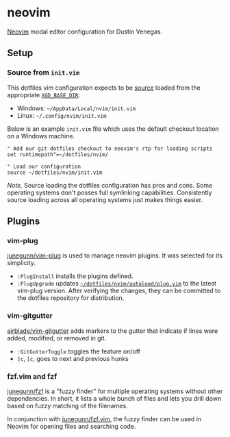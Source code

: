 # neovim

[Neovim](https://www.neovim.io/) modal editor configuration for Dustin Venegas. 


## Setup


### Source from `init.vim`

This dotfiles vim configuration expects to be [source](https://neovim.io/doc/user/repeat.html#:source) loaded from the appropriate [`XGD_BASE_DIR`](https://specifications.freedesktop.org/basedir-spec/basedir-spec-latest.html):
  * Windows: `~/AppData/Local/nvim/init.vim`
  * Linux: `~/.config/nvim/init.vim` 

Below is an example `init.vim` file which uses the default checkout location on a Windows machine.

```viml
" Add our git dotfiles checkout to neovim's rtp for loading scripts
set runtimepath^=~/dotfiles/nvim/

" Load our configuration
source ~/dotfiles/nvim/init.vim
```

_Note,_ Source loading the dotfiles configuration has pros and cons. Some operating systems don't posses full symlinking capabilities. Consistently source loading across all operating systems just makes things easier.



## Plugins


### vim-plug

[junegunn/vim-plug](https://github.com/junegunn/vim-plug) is used to manage neovim plugins. It was selected for its simplicity. 

  * `:PlugInstall` installs the plugins defined.
  * `:PlugUpgrade` updates [`~/dotfiles/nvim/autoload/plug.vim`](./autoload/plug.vim) to the latest vim-plug version. After verifying the changes, they can be committed to the dotfiles repository for distribution.


### vim-gitgutter
[airblade/vim-gitgutter](https://github.com/airblade/vim-gitgutter) adds markers to the gutter that indicate if lines were added, modified, or removed in git. 

  * `:GitGutterToggle` toggles the feature on/off
  * `]c`, `[c`, goes to next and previous hunks


### fzf.vim and fzf

[junegunn/fzf](https://github.com/junegunn/fzf) is a "fuzzy finder" for multiple operating systems without other dependencies. In short, it lists a whole bunch of files and lets you drill down based on fuzzy matching of the filenames. 

In conjunction with [junegunn/fzf.vim](https://github.com/junegunn/fzf.vim), the fuzzy finder can be used in Neovim for opening files and searching code.
